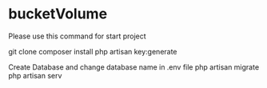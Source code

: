 # bucketVolume
Please use this command for start project

git clone
composer install
php artisan key:generate

Create Database and change database name in .env file
php artisan migrate
php artisan serv
